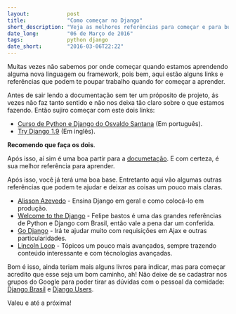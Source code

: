 ```yaml
---
layout:            post
title:             "Como começar no Django"
short_description: "Veja as melhores referências para começar e para buscar mais conteúdo."
date_long:         "06 de Março de 2016"
tags:              python django
date_short:        "2016-03-06T22:22"
---
```


Muitas vezes não sabemos por onde começar quando estamos aprendendo alguma nova linguagem ou framework, pois bem, aqui estão alguns links e referências que podem te poupar trabalho quando for começar a aprender.

Antes de sair lendo a documentação sem ter um próposito de projeto, ás vezes não faz tanto sentido e não nos deixa tão claro sobre o que estamos fazendo. Então sujiro começar com este dois links:

* [Curso de Python e Django do Osvaldo Santana](https://osantana.me/curso-de-python-e-django/) (Em português).
* [Try Django 1.9](https://youtu.be/yfgsklK_yFo?list=PLEsfXFp6DpzQFqfCur9CJ4QnKQTVXUsRy) (Em inglês).

**Recomendo que faça os dois**.

Após isso, aí sim é uma boa partir para a [documetação](https://docs.djangoproject.com/en/1.9/). E com certeza, é sua melhor referência para aprender.

Após isso, você já terá uma boa base. Entretanto aqui vão algumas outras referências que podem te ajudar e deixar as coisas um pouco mais claras.

* [Alisson Azevedo](https://www.youtube.com/user/allissonazevedo/videos) - Ensina Django em geral e como colocá-lo em produção.
* [Welcome to the Django](http://welcometothedjango.com.br/) - Felipe bastos é uma das grandes referências de Python e Django com Brasil, então vale a pena dar um conferida.
* [Go Django](https://godjango.com/) - Irá te ajudar muito com requisições em Ajax e outras particularidades.
* [Lincoln Loop](https://lincolnloop.com/blog/) - Tópicos um pouco mais avançados, sempre trazendo conteúdo interessante e com técnologias avançadas.

Bom é isso, ainda teriam mais alguns livros para indicar, mas para começar acredito que esse seja um bom caminho, ah! Não deixe de se cadastrar nos grupos do Google para poder tirar as dúvidas com o pessoal da comidade: [Django Brasil](https://groups.google.com/forum/#!forum/django-brasil) e [Django Users](https://groups.google.com/forum/#!forum/django-users).

Valeu e até a próxima!